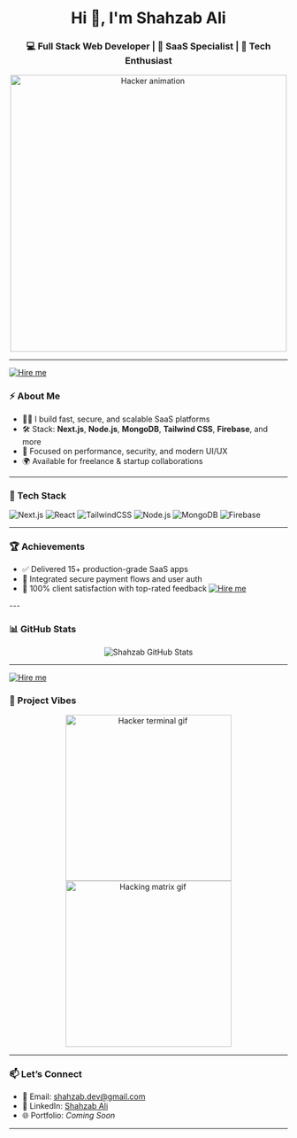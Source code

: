 

<h1 align="center">Hi 👋, I'm Shahzab Ali</h1>
<h3 align="center">💻 Full Stack Web Developer | 🚀 SaaS Specialist | 🧠 Tech Enthusiast</h3>

<p align="center">
  <img src="https://media.giphy.com/media/3o6ZtaO9BZHcOjmErm/giphy.gif" width="500" alt="Hacker animation">
</p>

---

<a href="https://lahoredevelopers.pocketsflow.com/rewebdevel" target="_blank">
  <img src="https://img.shields.io/badge/Hire%20Me%20for%20SaaS%20Development-%F0%9F%9A%80-blue?style=for-the-badge" alt="Hire me">
</a>



### ⚡ About Me

- 👨‍💻 I build fast, secure, and scalable SaaS platforms  
- 🛠️ Stack: **Next.js**, **Node.js**, **MongoDB**, **Tailwind CSS**, **Firebase**, and more  
- 🔐 Focused on performance, security, and modern UI/UX  
- 🌍 Available for freelance & startup collaborations

---

### 🧰 Tech Stack

![Next.js](https://img.shields.io/badge/-Next.js-black?style=for-the-badge&logo=next.js)
![React](https://img.shields.io/badge/-React-61DAFB?style=for-the-badge&logo=react&logoColor=black)
![TailwindCSS](https://img.shields.io/badge/-Tailwind-38B2AC?style=for-the-badge&logo=tailwind-css&logoColor=white)
![Node.js](https://img.shields.io/badge/-Node.js-green?style=for-the-badge&logo=node.js)
![MongoDB](https://img.shields.io/badge/-MongoDB-4EA94B?style=for-the-badge&logo=mongodb&logoColor=white)
![Firebase](https://img.shields.io/badge/-Firebase-FFCA28?style=for-the-badge&logo=firebase)

---

### 🏆 Achievements

- ✅ Delivered 15+ production-grade SaaS apps  
- 🔐 Integrated secure payment flows and user auth  
- 💬 100% client satisfaction with top-rated feedback
<a href="https://shahzabdeveloper.pocketsflow.com/checkout?subscriptionId=67fecbcf61a4fff78643b395 
" target="_blank">
  <img src="https://img.shields.io/badge/Hire%20Me%20for%20SaaS%20Development-%F0%9F%9A%80-blue?style=for-the-badge" alt="Hire me">
</a>
---

### 📊 GitHub Stats

<p align="center">
  <img src="https://github-readme-stats.vercel.app/api?username=shahzabAli32423&show_icons=true&theme=dracula" alt="Shahzab GitHub Stats">
</p>

---

<a href="https://shahzabdeveloper.pocketsflow.com/67fe7bd561a4fff786419927" target="_blank">
  <img src="https://img.shields.io/badge/Hire%20Me%20for%20SaaS%20Development-%F0%9F%9A%80-blue?style=for-the-badge" alt="Hire me">
</a>


### 🧠 Project Vibes

<p align="center">
  <img src="https://media.giphy.com/media/TilmLMmWrRYYHjLfub/giphy.gif" width="300" alt="Hacker terminal gif">
  <img src="https://media.giphy.com/media/l3vR85PnGsBwu1PFK/giphy.gif" width="300" alt="Hacking matrix gif">
</p>

---

### 📫 Let’s Connect

- 📧 Email: shahzab.dev@gmail.com  
- 💼 LinkedIn: [Shahzab Ali](https://www.linkedin.com/in/shahzabAli)  
- 🌐 Portfolio: *Coming Soon*

---

